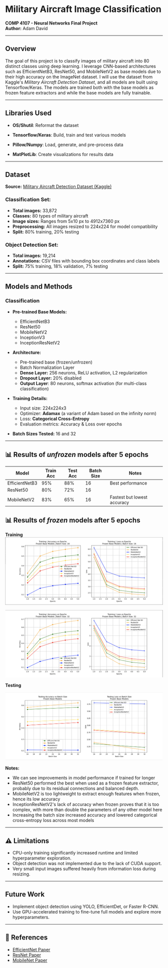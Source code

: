 # Military Aircraft Image Classification  
**COMP 4107 - Neural Networks Final Project**  
**Author:** Adam David  


---

## Overview
The goal of this project is to classify images of military aircraft into 80 distinct classes using deep learning. I leverage CNN-based architectures such as EfficientNetB3, ResNet50, and MobileNetV2 as base models due to their high accuracy on the ImageNet dataset. I will use the dataset from Kaggle's *Military Aircraft Detection Dataset*, and all models are built using Tensorflow/Keras. The models are trained both with the base models as frozen feature extractors and while the base models are fully trainable. 
<!--
Due to hardware limitations (no access to a GPU), the object detection component was not implemented, but future work is planned to incorporate YOLO or EfficientDet for localization.
-->
---

## Libraries Used

  - **OS/Shutil**: Reformat the dataset

  - **Tensorflow/Keras**: Build, train and test various models

  - **Pillow/Numpy**: Load, generate, and pre-process data
    
  - **MatPlotLib**: Create visualizations for results data

---

## Dataset  

**Source:** [Military Aircraft Detection Dataset (Kaggle)](https://www.kaggle.com/datasets/a2015003713/militaryaircraftdetectiondataset/data)  

### Classification Set:
- **Total images:** 33,872  
- **Classes:** 80 types of military aircraft  
- **Image sizes:** Ranges from 5x10 px to 4912x7360 px  
- **Preprocessing:** All images resized to 224x224 for model compatibility  
- **Split:** 80% training, 20% testing  

### Object Detection Set:
- **Total images:** 19,214  
- **Annotations:** CSV files with bounding box coordinates and class labels  
- **Split:** 75% training, 18% validation, 7% testing  

---

## Models and Methods

### Classification
- **Pre-trained Base Models:**  
  - EfficientNetB3  
  - ResNet50  
  - MobileNetV2  
  - InceptionV3  
  - InceptionResNetV2  

- **Architecture:**
  - Pre-trained base (frozen/unfrozen)
  - Batch Normalization Layer
  - **Dense Layer:** 256 neurons, ReLU activation, L2 regularization
  - **Dropout Layer:** 20% disabled
  - **Output Layer**: 80 neurons, softmax activation (for multi-class classification)

- **Training Details:**
  - Input size: 224x224x3  
  - Optimizer: **Adamax** (a variant of Adam based on the infinity norm) 
  - Loss: **Categorical Cross-Entropy**  
  - Evaluation metrics: Accuracy & Loss over epochs  

- **Batch Sizes Tested:** 16 and 32  
---



## 📊 Results of *unfrozen* models after 5 epochs

| Model             | Train Acc  | Test Acc | Batch Size | Notes                        |
|------------------|----------------------|----------|------------|------------------------------|
| EfficientNetB3    | 95%                  | 88%        | 16         | Best performance    |
| ResNet50          | 80%                  | 72%      | 16         |          |
| MobileNetV2       | 83%                  | 65%      | 16         | Fastest but lowest accuracy  |


## 📊 Results of *frozen* models after 5 epochs

**Training**
![alt text](https://github.com/adxmd/military-aircraft-classification/blob/main/results/batchSize16_frozen_training_accuracy_loss.png?raw=true)


![alt text](https://github.com/adxmd/military-aircraft-classification/blob/main/results/batchSize32_frozen_training_accuracy_loss.png?raw=true)

**Testing**

![alt text](https://github.com/adxmd/military-aircraft-classification/blob/main/results/batchSize_vs_frozen_test_accuracy_loss_.png?raw=true)

**Notes:**
- We can see improvements in model performance if trained for longer
- ResNet50 performed the best when used as a frozen feature extractor, probably due to its residual connections and balanced depth.
- MobileNetV2 is too lightweight to extract enough features when frozen, hence its low accuracy
- InceptionResNetV2's lack of accuracy when frozen proves that it is too complex, with more than double the parameters of any other model here
- Increasing the batch size increased accuracy and lowered categorical cross-entropy loss across most models

---

## ⚠ Limitations
- CPU-only training significantly increased runtime and limited hyperparameter exploration.
- Object detection was not implemented due to the lack of CUDA support.
- Very small input images suffered heavily from information loss during resizing.

---

## Future Work
- Implement object detection using YOLO, EfficientDet, or Faster R-CNN.
- Use GPU-accelerated training to fine-tune full models and explore more hyperparameters.


---

## 🔗 References  
- [EfficientNet Paper](https://arxiv.org/abs/1905.11946)  
- [ResNet Paper](https://arxiv.org/abs/1512.03385)  
- [MobileNet Paper](https://arxiv.org/abs/1704.04861)  

